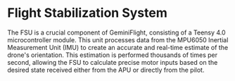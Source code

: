 # Flight Stabilization System

The FSU is a crucial component of GeminiFlight, consisting of a Teensy 4.0 microcontroller module. This unit processes data from the MPU6050 Inertial Measurement Unit (IMU) to create an accurate and real-time estimate of the drone's orientation. This estimation is performed thousands of times per second, allowing the FSU to calculate precise motor inputs based on the desired state received either from the APU or directly from the pilot.
